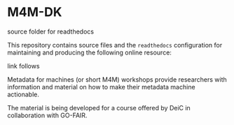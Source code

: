 # M4M-DK
source folder for readthedocs

This repository contains source files and the `readthedocs` configuration for maintaining and producing the following online resource:

link follows

Metadata for machines (or short M4M) workshops provide researchers with information and material on how to make their metadata machine actionable. 

The material is being developed for a course offered by DeiC in collaboration with GO-FAIR.
